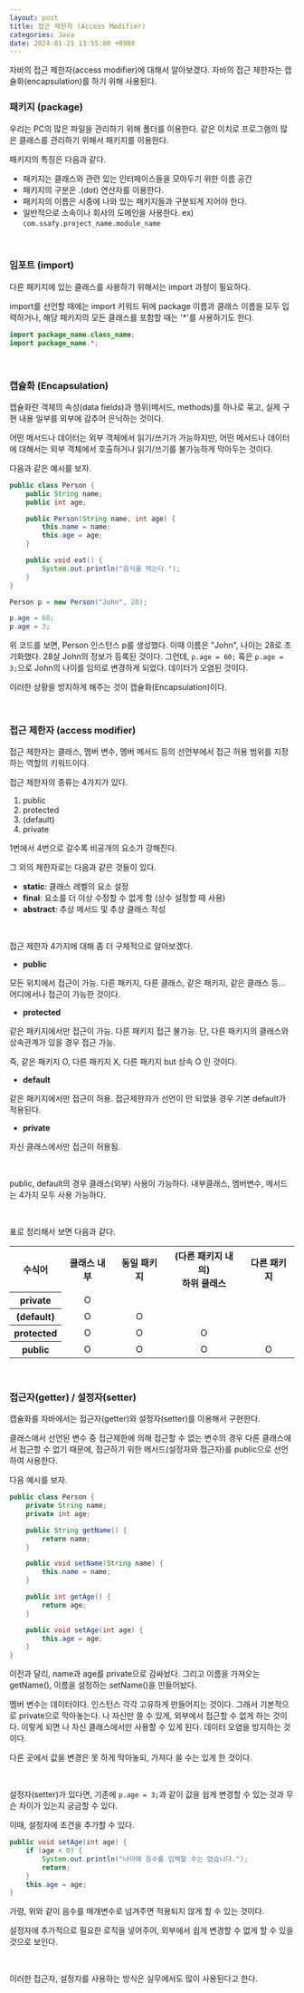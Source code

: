 ```yaml
---
layout: post
title: 접근 제한자 (Access Modifier)
categories: Java
date: 2024-01-21 13:55:00 +0900
---
```

자바의 접근 제한자(access modifier)에 대해서 알아보겠다. 자바의 접근 제한자는 캡슐화(encapsulation)를 하기 위해 사용된다.

### 패키지 (package)

우리는 PC의 많은 파일을 관리하기 위해 폴더를 이용한다. 같은 이치로 프로그램의 많은 클래스를 관리하기 위해서 패키지를 이용한다.

패키지의 특징은 다음과 같다.

- 패키지는 클래스와 관련 있는 인터페이스들을 모아두기 위한 이름 공간
- 패키지의 구분은 .(dot) 연산자를 이용한다.
- 패키지의 이름은 시중에 나와 있는 패키지들과 구분되게 지어야 한다.
- 일반적으로 소속이나 회사의 도메인을 사용한다. ex&#41; ```com.ssafy.project_name.module_name```

<br>

### 임포트 (import)

다른 패키지에 있는 클래스를 사용하기 위해서는 import 과정이 필요하다.

import를 선언할 때에는 import 키워드 뒤에 package 이름과 클래스 이름을 모두 입력하거나, 해당 패키지의 모든 클래스를 포함할 때는 '*'를 사용하기도 한다.

```java
import package_name.class_name;
import package_name.*;
```

<br>

### 캡슐화 (Encapsulation)

캡슐화란 객체의 속성(data fields)과 행위(메서드, methods)를 하나로 묶고, 실제 구현 내용 일부를 외부에 감추어 은닉하는 것이다.

어떤 메서드나 데이터는 외부 객체에서 읽기/쓰기가 가능하지만, 어떤 메서드나 데이터에 대해서는 외부 객체에서 호출하거나 읽기/쓰기를 불가능하게 막아두는 것이다.

다음과 같은 예시를 보자.

```java
public class Person {
    public String name;
    public int age;

    public Person(String name, int age) {
        this.name = name;
        this.age = age;
    }

    public void eat() {
        System.out.println("음식을 먹는다.");
    }
}
```

```java
Person p = new Person("John", 28);

p.age = 60;
p.age = 3;
```

위 코드를 보면, Person 인스턴스 p를 생성했다. 이때 이름은 "John", 나이는 28로 초기화했다. 28살 John의 정보가 등록된 것이다. 그런데, ```p.age = 60;``` 혹은 ```p.age = 3;```으로 John의 나이를 임의로 변경하게 되었다. 데이터가 오염된 것이다.

이러한 상황을 방지하게 해주는 것이 캡슐화(Encapsulation)이다.

<br>

### 접근 제한자 (access modifier)

접근 제한자는 클래스, 멤버 변수, 멤버 메서드 등의 선언부에서 접근 허용 범위를 지정하는 역할의 키워드이다.

접근 제한자의 종류는 4가지가 있다.

1. public
2. protected
3. (default)
4. private

1번에서 4번으로 갈수록 비공개의 요소가 강해진다.

그 외의 제한자로는 다음과 같은 것들이 있다.

- <b>static</b>: 클래스 레벨의 요소 설정
- <b>final</b>: 요소를 더 이상 수정할 수 없게 함 (상수 설정할 때 사용)
- <b>abstract</b>: 추상 메서드 및 추상 클래스 작성

<br>

접근 제한자 4가지에 대해 좀 더 구체적으로 알아보겠다.

* <b>public</b>

모든 위치에서 접근이 가능. 다른 패키지, 다른 클래스, 같은 패키지, 같은 클래스 등... 어디에서나 접근이 가능한 것이다.

* <b>protected</b>

같은 패키지에서만 접근이 가능. 다른 패키지 접근 불가능. 단, 다른 패키지의 클래스와 상속관계가 있을 경우 접근 가능.

즉, 같은 패키지 O, 다른 패키지 X, 다른 패키지 but 상속 O 인 것이다.

* <b>default</b>

같은 패키지에서만 접근이 허용. 접근제한자가 선언이 안 되었을 경우 기본 default가 적용된다.

* <b>private</b>

자신 클래스에서만 접근이 허용됨.

<br>

public, default의 경우 클래스(외부) 사용이 가능하다. 내부클래스, 멤버변수, 메서드는 4가지 모두 사용 가능하다.

<br>

표로 정리해서 보면 다음과 같다.

<table>
    <tr>
        <th>수식어</th>
        <th>클래스 내부</th>
        <th>동일 패키지</th>
        <th style="text-align:center">(다른 패키지 내의)<br>하위 클래스</th>
        <th>다른 패키지</th>
    </tr>
    <tr>
        <th>private</th>
        <td style="text-align:center">O</td>
        <td></td>
        <td></td>
        <td></td>
    </tr>
    <tr>
        <th>(default)</th>
        <td style="text-align:center">O</td>
        <td style="text-align:center">O</td>
        <td></td>
        <td></td>
    </tr>
    <tr>
        <th>protected</th>
        <td style="text-align:center">O</td>
        <td style="text-align:center">O</td>
        <td style="text-align:center">O</td>
        <td></td>
    </tr>
    <tr>
        <th>public</th>
        <td style="text-align:center">O</td>
        <td style="text-align:center">O</td>
        <td style="text-align:center">O</td>
        <td style="text-align:center">O</td>
    </tr>
</table>

<br>

### 접근자(getter) / 설정자(setter)

캡슐화를 자바에서는 접근자(getter)와 설정자(setter)를 이용해서 구현한다.

클래스에서 선언된 변수 중 접근제한에 의해 접근할 수 없는 변수의 경우 다른 클래스에서 접근할 수 없기 때문에, 접근하기 위한 메서드(설정자와 접근자)를 public으로 선언하여 사용한다.

다음 예시를 보자.

```java
public class Person {
    private String name;
    private int age;

    public String getName() {
        return name;
    }

    public void setName(String name) {
        this.name = name;
    }

    public int getAge() {
        return age;
    }

    public void setAge(int age) {
        this.age = age;
    }
}
```

이전과 달리, name과 age를 private으로 감싸놨다. 그리고 이름을 가져오는 getName(), 이름을 설정하는 setName()을 만들어놨다.

멤버 변수는 데이터이다. 인스턴스 각각 고유하게 만들어지는 것이다. 그래서 기본적으로 private으로 막아놓는다. 나 자신만 쓸 수 있게, 외부에서 접근할 수 없게 하는 것이다. 이렇게 되면 나 자신 클래스에서만 사용할 수 있게 된다. 데이터 오염을 방지하는 것이다.

다른 곳에서 값을 변경은 못 하게 막아놓되, 가져다 쓸 수는 있게 한 것이다.

<br>

설정자(setter)가 있다면, 기존에 ```p.age = 3;```과 같이 값을 쉽게 변경할 수 있는 것과 무슨 차이가 있는지 궁금할 수 있다.

이때, 설정자에 조건을 추가할 수 있다.

```java
public void setAge(int age) {
    if (age < 0) {
        System.out.println("나이에 음수를 입력할 수는 없습니다.");
        return;
    }
    this.age = age;
}
```

가령, 위와 같이 음수를 매개변수로 넘겨주면 적용되지 않게 할 수 있는 것이다.

설정자에 추가적으로 필요한 로직을 넣어주어, 외부에서 쉽게 변경할 수 없게 할 수 있을 것으로 보인다.

<br>

이러한 접근자, 설정자를 사용하는 방식은 실무에서도 많이 사용된다고 한다.